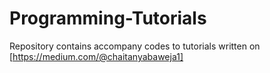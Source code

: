 # Programming-Tutorials
Repository contains accompany codes to tutorials written on [https://medium.com/@chaitanyabaweja1]
